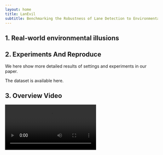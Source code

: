 ```yaml
---
layout: home
title: LanEvil
subtitle: Benchmarking the Robustness of Lane Detection to Environmental Illusions
---
```


## 1. Real-world environmental illusions  

## 2. Experiments And Reproduce

We here show more detailed results of settings and experiments in our paper. 

The dataset is available here.

## 3. Overview Video

![thumb](./assets/video/openPilot.mp4)
